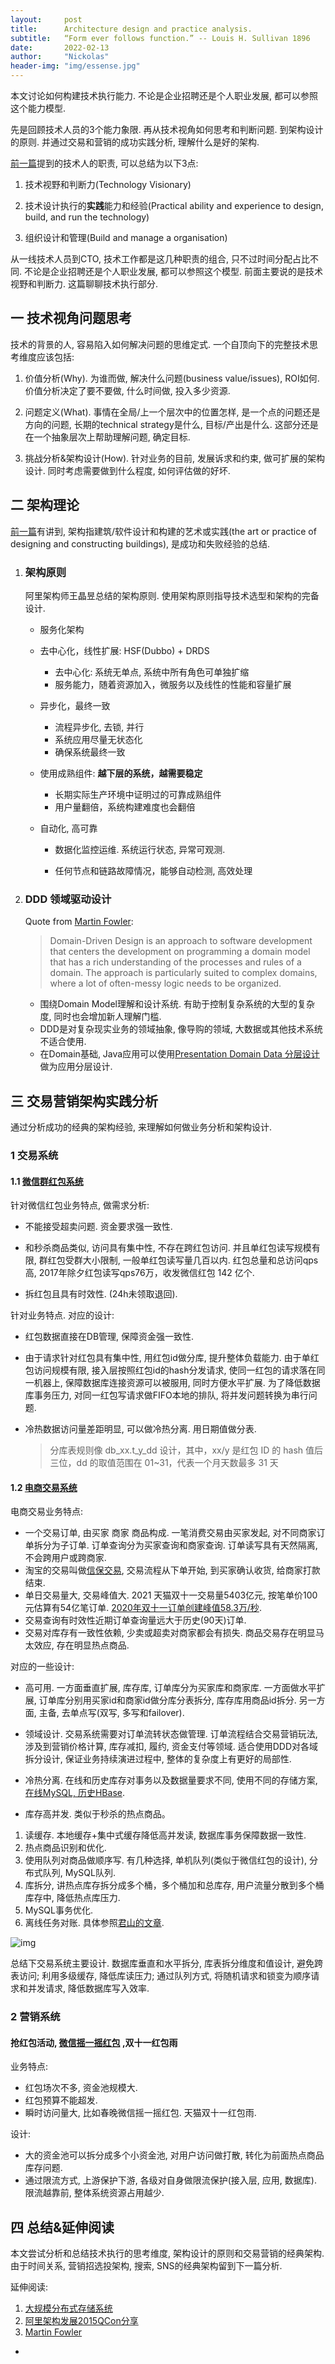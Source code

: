 ```yaml
---
layout:     post
title:      Architecture design and practice analysis. 
subtitle:   “Form ever follows function.” -- Louis H. Sullivan 1896
date:       2022-02-13
author:     "Nickolas"
header-img: "img/essense.jpg"
---
```


本文讨论如何构建技术执行能力. 不论是企业招聘还是个人职业发展, 都可以参照这个能力模型.

先是回顾技术人员的3个能力象限. 再从技术视角如何思考和判断问题. 到架构设计的原则. 并通过交易和营销的成功实践分析, 理解什么是好的架构.



[前一篇](https://nickolashu.github.io/2022/02/06/think-in-technology/)提到的技术人的职责, 可以总结为以下3点:

1. 技术视野和判断力(Technology Visionary)

2. 技术设计执行的**实践**能力和经验(Practical ability and experience to design, build, and run the technology)

3. 组织设计和管理(Build and manage a organisation)

   

从一线技术人员到CTO, 技术工作都是这几种职责的组合, 只不过时间分配占比不同. 不论是企业招聘还是个人职业发展, 都可以参照这个模型. 前面主要说的是技术视野和判断力. 这篇聊聊技术执行部分.



## 一 技术视角问题思考
技术的背景的人, 容易陷入如何解决问题的思维定式. 一个自顶向下的完整技术思考维度应该包括:

1. 价值分析(Why). 为谁而做, 解决什么问题(business value/issues), ROI如何.  价值分析决定了要不要做, 什么时间做, 投入多少资源.

2. 问题定义(What). 事情在全局/上一个层次中的位置怎样, 是一个点的问题还是方向的问题, 长期的technical strategy是什么, 目标/产出是什么. 这部分还是在一个抽象层次上帮助理解问题, 确定目标.

3. 挑战分析&架构设计(How). 针对业务的目前, 发展诉求和约束, 做可扩展的架构设计. 同时考虑需要做到什么程度, 如何评估做的好坏.



## 二 架构理论

[前一篇](https://nickolashu.github.io/2022/02/06/think-in-technology/)有讲到, 架构指建筑/软件设计和构建的艺术或实践(the art or practice of designing and constructing buildings), 是成功和失败经验的总结.

1. ### 架构原则

   阿里架构师王晶昱总结的架构原则. 使用架构原则指导技术选型和架构的完备设计. 

   * 服务化架构

   * 去中心化，线性扩展: HSF(Dubbo) + DRDS
     * 去中心化: 系统无单点, 系统中所有角色可单独扩缩
     * 服务能力，随着资源加入，微服务以及线性的性能和容量扩展
     
   * 异步化，最终一致
     * 流程异步化, 去锁, 并行
     * 系统应用尽量无状态化
     * 确保系统最终一致
     
   * 使用成熟组件: **越下层的系统，越需要稳定**
     * 长期实际生产环境中证明过的可靠成熟组件
     * 用户量翻倍，系统构建难度也会翻倍
     
   * 自动化, 高可靠
     * 数据化监控运维. 系统运行状态, 异常可观测.
     
     * 任何节点和链路故障情况，能够自动检测, 高效处理
     
       

2. ### DDD 领域驱动设计

   Quote from [Martin Fowler](https://martinfowler.com/bliki/DomainDrivenDesign.html):

   > Domain-Driven Design is an approach to software development that centers the development on programming a domain model that has a rich understanding of the processes and rules of a domain.  The approach is particularly suited to complex domains, where a lot of often-messy logic needs to be organized.

   * 围绕Domain Model理解和设计系统. 有助于控制复杂系统的大型的复杂度, 同时也会增加新人理解门槛.
   * DDD是对复杂现实业务的领域抽象, 像导购的领域, 大数据或其他技术系统不适合使用.
   * 在Domain基础, Java应用可以使用[Presentation Domain Data 分层设计](https://martinfowler.com/bliki/PresentationDomainDataLayering.html) 做为应用分层设计.

## 三 交易营销架构实践分析

通过分析成功的经典的架构经验, 来理解如何做业务分析和架构设计.



### 1 交易系统 

#### 1.1 [微信群红包系统](https://www.infoq.cn/article/2017hongbao-weixin/?pid=2900) 

针对微信红包业务特点, 做需求分析:

* 不能接受超卖问题. 资金要求强一致性.  

* 和秒杀商品类似, 访问具有集中性, 不存在跨红包访问. 并且单红包读写规模有限, 群红包受群大小限制, 一般单红包读写量几百以内. 红包总量和总访问qps高, 2017年除夕红包读写qps76万，收发微信红包 142 亿个. 

* 拆红包且具有时效性.  (24h未领取退回).



针对业务特点. 对应的设计: 
* 红包数据直接在DB管理, 保障资金强一致性. 

* 由于请求针对红包具有集中性, 用红包id做分库, 提升整体负载能力. 由于单红包访问规模有限, 接入层按照红包id的hash分发请求, 使同一红包的请求落在同一机器上, 保障数据库连接资源可以被服用, 同时方便水平扩展. 为了降低数据库事务压力, 对同一红包写请求做FIFO本地的排队, 将并发问题转换为串行问题.

* 冷热数据访问量差距明显, 可以做冷热分离. 用日期值做分表. 

  > 分库表规则像 db_xx.t_y_dd 设计，其中，xx/y 是红包 ID 的 hash 值后三位，dd 的取值范围在 01~31，代表一个月天数最多 31 天



#### 1.2 [电商交易系统](https://developer.aliyun.com/article/757221) 

电商交易业务特点:
* 一个交易订单, 由买家 商家 商品构成. 一笔消费交易由买家发起, 对不同商家订单拆分为子订单. 订单查询分为买家查询和商家查询. 订单读写具有天然隔离, 不会跨用户或跨商家.
* 淘宝的交易叫做[信保交易](https://activity.alibaba.com/page/tradeassurance.html), 交易流程从下单开始, 到买家确认收货, 给商家打款结束.
* 单日交易量大, 交易峰值大. 2021 天猫双十一交易量5403亿元, 按笔单价100元估算有54亿笔订单. [2020年双十一订单创建峰值58.3万/秒](https://www.thepaper.cn/newsDetail_forward_9932469).
* 交易查询有时效性近期订单查询量远大于历史(90天)订单. 
* 交易对库存有一致性依赖, 少卖或超卖对商家都会有损失. 商品交易存在明显马太效应, 存在明显热点商品. 



对应的一些设计:
* 高可用. 一方面垂直扩展, 库存库, 订单库分为买家库和商家库. 一方面做水平扩展,  订单库分别用买家id和商家id做分库分表拆分, 库存库用商品id拆分. 另一方面, 主备, 去单点写(双写, 多写和failover).

* 领域设计. 交易系统需要对订单流转状态做管理. 订单流程结合交易营销玩法, 涉及到营销价格计算, 库存减扣, 履约, 资金支付等领域. 适合使用DDD对各域拆分设计, 保证业务持续演进过程中, 整体的复杂度上有更好的局部性.

* 冷热分离. 在线和历史库存对事务以及数据量要求不同, 使用不同的存储方案, [在线MySQL, 历史HBase](https://developer.aliyun.com/article/757221).

* 库存高并发. 类似于秒杀的热点商品。
1) 读缓存. 本地缓存+集中式缓存降低高并发读, 数据库事务保障数据一致性. 
2) 热点商品识别和优化.  
3) 使用队列对商品做顺序写. 有几种选择, 单机队列(类似于微信红包的设计), 分布式队列, MySQL队列. 
4) 库拆分, 讲热点库存拆分成多个桶，多个桶加和总库存, 用户流量分散到多个桶库存中, 降低热点库压力.
5) MySQL事务优化. 
6) 离线任务对账. 
具体参照[君山的文章](https://www.toutiao.com/i6260281405876470273/?hmsr=toutiao.io&utm_medium=toutiao.io&utm_source=toutiao.io&wid=1644746473876).

  ![img](https://p6.toutiaoimg.com/origin/33f0001674c419fdbe4?from=pc)

总结下交易系统主要设计. 数据库垂直和水平拆分, 库表拆分维度和值设计, 避免跨表访问; 利用多级缓存, 降低库读压力; 通过队列方式, 将随机请求和锁变为顺序请求和并发请求, 降低数据库写入效率.



### 2 营销系统

#### 抢红包活动, [微信摇一摇红包](https://www.infoq.cn/article/1-billion-bonus-from-the-clouds) ,双十一红包雨

业务特点:
* 红包场次不多, 资金池规模大.
* 红包预算不能超发.
* 瞬时访问量大, 比如春晚微信摇一摇红包. 天猫双十一红包雨.

设计:
* 大的资金池可以拆分成多个小资金池, 对用户访问做打散, 转化为前面热点商品库存问题.
* 通过限流方式, 上游保护下游, 各级对自身做限流保护(接入层, 应用, 数据库). 限流越靠前, 整体系统资源占用越少.


## 四 总结&延伸阅读

本文尝试分析和总结技术执行的思考维度, 架构设计的原则和交易营销的经典架构. 由于时间关系, 营销招选投架构, 搜索, SNS的经典架构留到下一篇分析. 



延伸阅读:

1. [大规模分布式存储系统 ](https://book.douban.com/subject/25723658/)
2. [阿里架构发展2015QCon分享](https://docs.huihoo.com/infoq/qconshanghai/2015/%E5%88%86%E5%B8%83%E5%BC%8F%E7%B3%BB%E7%BB%9F%E8%AE%BE%E8%AE%A1/QCon%E4%B8%8A%E6%B5%B72015-%E6%B7%98%E5%AE%9D%E6%8A%80%E6%9C%AF%E5%8F%91%E5%B1%95%E5%8E%86%E7%A8%8B%E5%92%8C%E6%9E%B6%E6%9E%84%E7%BB%8F%E9%AA%8C%E5%88%86%E4%BA%AB-%E7%8E%8B%E6%99%B6%E6%98%B1%EF%BC%88%E6%B2%88%E8%AF%A2%EF%BC%89.pdf)
2.  [Martin Fowler](https://martinfowler.com/)

- 

